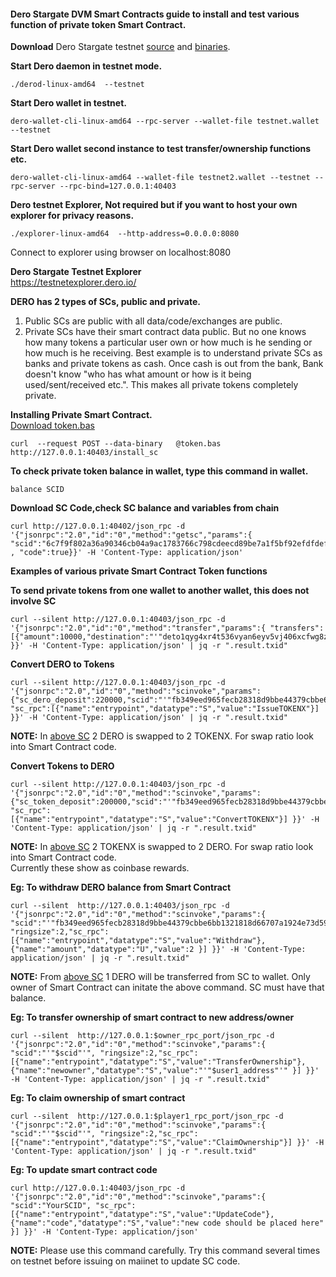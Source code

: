 #### Dero Stargate DVM Smart Contracts guide to install and test various function of private token Smart Contract.



**Download** Dero Stargate testnet [source](https://github.com/deroproject/derohe) and [binaries](https://github.com/deroproject/derohe/releases).

**Start Dero daemon in testnet mode.**
```
./derod-linux-amd64  --testnet
```

**Start Dero wallet in testnet.** 
```
dero-wallet-cli-linux-amd64 --rpc-server --wallet-file testnet.wallet --testnet
```

**Start Dero wallet second instance to test transfer/ownership functions etc.**
```
dero-wallet-cli-linux-amd64 --wallet-file testnet2.wallet --testnet --rpc-server --rpc-bind=127.0.0.1:40403
```

**Dero testnet Explorer, Not required but if you want to host your own explorer for privacy reasons.**
```
./explorer-linux-amd64  --http-address=0.0.0.0:8080                  
```
Connect to explorer using browser on localhost:8080


**Dero Stargate Testnet Explorer**  
[https://testnetexplorer.dero.io/ ](https://testnetexplorer.dero.io/)



**DERO has 2 types of SCs, public and private.**
1. Public SCs are public with all data/code/exchanges are public.
1. Private SCs have their smart contract data public. But no one knows how many tokens a particular user own or how much is he sending or how much is he receiving. Best example is to understand private SCs as banks and private tokens as cash. Once cash is out from the bank, Bank doesn't know "who has what amount or how is it being used/sent/received etc.". This makes all private tokens completely private.

**Installing Private Smart Contract.**  
 [Download token.bas](https://git.dero.io/DeroProject/derosuite_stargate/src/master/cmd/dvm/token.bas)
```
curl  --request POST --data-binary   @token.bas http://127.0.0.1:40403/install_sc
```

**To check private token balance in wallet, type this command in wallet.**
```
balance SCID
```

**Download SC Code,check SC balance and variables from chain**
```
curl http://127.0.0.1:40402/json_rpc -d '{"jsonrpc":"2.0","id":"0","method":"getsc","params":{ "scid":"6c7f9f802a36a90346cb04a9ac1783766c798cdeecd89be7a1f5bf92efdfdef7" , "code":true}}' -H 'Content-Type: application/json'
```  



**Examples of various private Smart Contract Token functions**  


**To send private tokens from one wallet to another wallet, this does not involve SC**
```
curl --silent http://127.0.0.1:40403/json_rpc -d '{"jsonrpc":"2.0","id":"0","method":"transfer","params":{ "transfers":[{"amount":10000,"destination":"'"deto1qyg4xr4t536vyan6eyv5vj406xcfwg8zx4c65ez3ut4s9uuv0dsgzqq276gck"'","scid":"'"fb349eed965fecb28318d9bbe44379cbbe6bb1321818d66707a1924e73d59d9e"'","ringsize":2}] }}' -H 'Content-Type: application/json' | jq -r ".result.txid"
```  



**Convert DERO to Tokens**
```
curl --silent http://127.0.0.1:40403/json_rpc -d '{"jsonrpc":"2.0","id":"0","method":"scinvoke","params":{"sc_dero_deposit":220000,"scid":"'"fb349eed965fecb28318d9bbe44379cbbe6bb1321818d66707a1924e73d59d9e"'","ringsize":2, "sc_rpc":[{"name":"entrypoint","datatype":"S","value":"IssueTOKENX"}] }}' -H 'Content-Type: application/json' | jq -r ".result.txid"
```  
**NOTE:**  In [above SC](https://testnetexplorer.dero.io/tx/6c7f9f802a36a90346cb04a9ac1783766c798cdeecd89be7a1f5bf92efdfdef7) 2 DERO is swapped to 2 TOKENX. For swap ratio look into Smart Contract code.  




**Convert Tokens to DERO**
```
curl --silent http://127.0.0.1:40403/json_rpc -d '{"jsonrpc":"2.0","id":"0","method":"scinvoke","params":{"sc_token_deposit":200000,"scid":"'"fb349eed965fecb28318d9bbe44379cbbe6bb1321818d66707a1924e73d59d9e"'","ringsize":2, "sc_rpc":[{"name":"entrypoint","datatype":"S","value":"ConvertTOKENX"}] }}' -H 'Content-Type: application/json' | jq -r ".result.txid"
```  
**NOTE:**  In [above SC](https://testnetexplorer.dero.io/tx/6c7f9f802a36a90346cb04a9ac1783766c798cdeecd89be7a1f5bf92efdfdef7) 2 TOKENX is swapped to 2 DERO. For swap ratio look into Smart Contract code.   
Currently these show as coinbase rewards.  




**Eg: To withdraw DERO balance from Smart Contract**
```
curl --silent  http://127.0.0.1:40403/json_rpc -d '{"jsonrpc":"2.0","id":"0","method":"scinvoke","params":{ "scid":"'"fb349eed965fecb28318d9bbe44379cbbe6bb1321818d66707a1924e73d59d9e"'", "ringsize":2,"sc_rpc":[{"name":"entrypoint","datatype":"S","value":"Withdraw"}, {"name":"amount","datatype":"U","value":2 }] }}' -H 'Content-Type: application/json' | jq -r ".result.txid"
```  
**NOTE:**  From [above SC](https://testnetexplorer.dero.io/tx/6c7f9f802a36a90346cb04a9ac1783766c798cdeecd89be7a1f5bf92efdfdef7) 1 DERO will be transferred from SC to wallet. Only owner of Smart Contract can initate the above command. SC must have that balance.  





**Eg: To transfer ownership of smart contract to new address/owner**
```
curl --silent  http://127.0.0.1:$owner_rpc_port/json_rpc -d '{"jsonrpc":"2.0","id":"0","method":"scinvoke","params":{ "scid":"'"$scid"'", "ringsize":2,"sc_rpc":[{"name":"entrypoint","datatype":"S","value":"TransferOwnership"}, {"name":"newowner","datatype":"S","value":"'"$user1_address"'" }] }}' -H 'Content-Type: application/json' | jq -r ".result.txid"
```  




**Eg: To claim ownership of smart contract**
```
curl --silent  http://127.0.0.1:$player1_rpc_port/json_rpc -d '{"jsonrpc":"2.0","id":"0","method":"scinvoke","params":{ "scid":"'"$scid"'", "ringsize":2,"sc_rpc":[{"name":"entrypoint","datatype":"S","value":"ClaimOwnership"}] }}' -H 'Content-Type: application/json' | jq -r ".result.txid"
```    





**Eg: To update smart contract code**
```
curl http://127.0.0.1:40403/json_rpc -d '{"jsonrpc":"2.0","id":"0","method":"scinvoke","params":{ "scid":"YourSCID", "sc_rpc":[{"name":"entrypoint","datatype":"S","value":"UpdateCode"}, {"name":"code","datatype":"S","value":"new code should be placed here" }] }}' -H 'Content-Type: application/json'
```   
**NOTE:**  Please use this command carefully. Try this command several times on testnet before issuing on maiinet to update SC code.  

